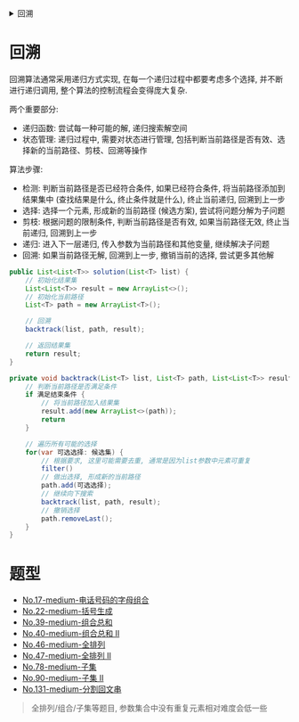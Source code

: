 <details>
<summary>回溯</summary>

- [回溯](#回溯)
- [题型](#题型)

</details>

# 回溯

回溯算法通常采用递归方式实现, 在每一个递归过程中都要考虑多个选择, 并不断进行递归调用, 整个算法的控制流程会变得庞大复杂.

两个重要部分:

* 递归函数: 尝试每一种可能的解, 递归搜索解空间
* 状态管理: 递归过程中, 需要对状态进行管理, 包括判断当前路径是否有效、选择新的当前路径、剪枝、回溯等操作

算法步骤:
* 检测: 判断当前路径是否已经符合条件, 如果已经符合条件, 将当前路径添加到结果集中 (查找结果是什么, 终止条件就是什么), 终止当前递归, 回溯到上一步
* 选择: 选择一个元素, 形成新的当前路径 (候选方案), 尝试将问题分解为子问题
* 剪枝: 根据问题的限制条件, 判断当前路径是否有效, 如果当前路径无效, 终止当前递归, 回溯到上一步
* 递归: 进入下一层递归, 传入参数为当前路径和其他变量, 继续解决子问题
* 回溯: 如果当前路径无解, 回溯到上一步, 撤销当前的选择, 尝试更多其他解


```java
public List<List<T>> solution(List<T> list) {
    // 初始化结果集
    List<List<T>> result = new ArrayList<>();
    // 初始化当前路径
    List<T> path = new ArrayList<T>();

    // 回溯
    backtrack(list, path, result);

    // 返回结果集
    return result;
}

private void backtrack(List<T> list, List<T> path, List<List<T>> result) {
    // 判断当前路径是否满足条件
    if 满足结束条件 {
        // 将当前路径加入结果集
        result.add(new ArrayList<>(path));
        return
    }

    // 遍历所有可能的选择
    for(var 可选选择: 候选集) {
        // 根据要求, 这里可能需要去重, 通常是因为list参数中元素可重复
        filter()
        // 做出选择, 形成新的当前路径
        path.add(可选选择);
        // 继续向下搜索
        backtrack(list, path, result);
        // 撤销选择
        path.removeLast();
    }
}
```

# 题型

* [No.17-medium-电话号码的字母组合](https://github.com/LuVx21/LeetCode/blob/master/leetcode/src/main/java/org/luvx/leetcode/java/medium/_17/Solution.java)
* [No.22-medium-括号生成](https://github.com/LuVx21/LeetCode/blob/master/leetcode/src/main/java/org/luvx/leetcode/java/medium/_22/Solution.java)
* [No.39-medium-组合总和](https://github.com/LuVx21/LeetCode/blob/master/leetcode/src/main/java/org/luvx/leetcode/java/medium/_39/Solution.java)
* [No.40-medium-组合总和 II](https://github.com/LuVx21/LeetCode/blob/master/leetcode/src/main/java/org/luvx/leetcode/java/medium/_40/Solution.java)
* [No.46-medium-全排列](https://github.com/LuVx21/LeetCode/blob/master/leetcode/src/main/java/org/luvx/leetcode/java/medium/_46/Solution.java)
* [No.47-medium-全排列 II](https://github.com/LuVx21/LeetCode/blob/master/leetcode/src/main/java/org/luvx/leetcode/java/medium/_47/Solution.java)
* [No.78-medium-子集](https://github.com/LuVx21/LeetCode/blob/master/leetcode/src/main/java/org/luvx/leetcode/java/medium/_78/Solution.java)
* [No.90-medium-子集 II](https://github.com/LuVx21/LeetCode/blob/master/leetcode/src/main/java/org/luvx/leetcode/java/medium/_90/Solution.java)
* [No.131-medium-分割回文串](https://github.com/LuVx21/LeetCode/blob/master/leetcode/src/main/java/org/luvx/leetcode/java/medium/_131/Solution.java)

> 全排列/组合/子集等题目, 参数集合中没有重复元素相对难度会低一些
